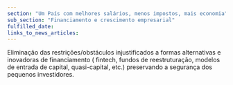 ```yaml
---
section: "Um País com melhores salários, menos impostos, mais economia"
sub_section: "Financiamento e crescimento empresarial"
fulfilled_date:
links_to_news_articles:
---
```


Eliminação das restrições/obstáculos injustificados a formas alternativas e inovadoras de financiamento ( fintech, fundos de reestruturação, modelos de entrada de capital, quasi-capital, etc.) preservando a segurança dos pequenos investidores.